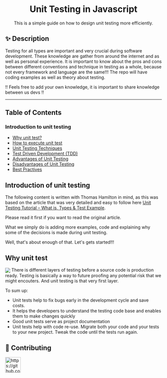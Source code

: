 <h1 align="center">Unit Testing in Javascript</h1>
<div align="center">
This is a simple guide on how to design unit testing more efficiently.

</div>

## ✨ Description
Testing for all types are important and very crucial during software development.
These knowledge are gather from around the internet and as well as personal experience.
It is important to know about the pros and cons between different conventions and technique in testing as a whole, because not every framework and language are the same!!!
The repo will have coding examples as well as theory about testing. 

!! Feels free to add your own knowledge, it is important to share knowledge between us devs !!

---

## Table of Contents

### Introduction to unit testing
- [Why unit test?](#why-unit-test)
- [How to execute unit test](#how-to-execute-unit-test)
- [Unit Testing Techniques](#unit-testing-techniques)
- [Test Driven Development (TDD)](#test-driven-development)
- [Advantages of Unit Testing](#advantages-of-unit-testing)
- [Disadvantages of Unit Testing](#disadvantages-of-unit-testing)
- [Best Practives](#best-practices)

## Introduction of unit testing
The following content is written with Thomas Hamilton in mind, as this was based on the article that was very detailed
and easy to follow here [Unit Testing Tutorial – What is, Types & Test Example](https://www.guru99.com/unit-testing-guide.html).

Please read it first if you want to read the original article.

What we simply do is adding more examples, code and explaining why some of the decisions is made during unit testing. 

Well, that's about enough of that. Let's gets started!!!

## Why unit test
<img src="https://www.guru99.com/images/1/Unit-Testing.png" align='center'>
There is different layers of testing before a source code is production ready. 
Testing is basically a way to future proofing any potential risk that we might encouters. And unit testing is that very first layer.



To sum up:
- Unit tests help to fix bugs early in the development cycle and save costs.
- It helps the developers to understand the testing code base and enables them to make changes quickly
- Good unit tests serve as project documentation
- Unit tests help with code re-use. Migrate both your code and your tests to your new project. Tweak the code until the tests run again.






## 🤝 Contributing

<td align="center"><a href="https://github.com/funnytam1019"><img src="https://avatars.githubusercontent.com/u/94522642?s=400&v=4" width="50px" title='https://github.com/funnytam1019'/><br/>
